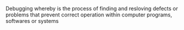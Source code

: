 Debugging whereby is the process of finding and resloving defects or problems that prevent correct operation within computer programs, softwares or systems
